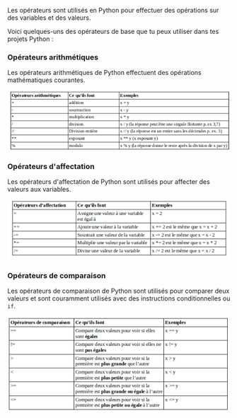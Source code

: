 Les opérateurs sont utilisés en Python pour effectuer des opérations sur des variables et des valeurs.

Voici quelques-uns des opérateurs de base que tu peux utiliser dans tes projets Python :

### Opérateurs arithmétiques

Les opérateurs arithmétiques de Python effectuent des opérations mathématiques courantes.

![Un tableau montrant les opérateurs arithmétiques suivants : + effectue l'addition ; - effectue la soustraction ; * effectue la multiplication; / effectue la division ; // effectue une division entière où la réponse est un nombre entier en supprimant les décimales ; ** effectue l'exponentiation ; % remplit la fonction modulo.](images/arithmetic_operators.png)

### Opérateurs d'affectation

Les opérateurs d'affectation de Python sont utilisés pour affecter des valeurs aux variables.

![Un tableau montrant les opérateurs d'affectation suivants : = affecte une valeur à laquelle une variable est égale ; += ajoute une valeur à la variable ; -= soustrait une valeur de la variable ; *= multiplie une valeur par la variable ; /= divise une valeur de la variable.](images/assignment_operators.png)

### Opérateurs de comparaison 

Les opérateurs de comparaison de Python sont utilisés pour comparer deux valeurs et sont couramment utilisés avec des instructions conditionnelles ou `if`.

![Un tableau montrant les opérateurs arithmétiques suivants : == compare deux valeurs pour voir si elles sont égales ; != compare deux valeurs pour voir si elles ne sont pas égales ; < compare deux valeurs pour voir si l'une est inférieure à l'autre ; > compare deux valeurs pour voir si l'une est supérieure à l'autre ; >= compare deux valeurs pour voir si l'une est supérieure ou égale à une autre ; <= compares values to see if one is less than or equal to another](images/comparison_operators.png)